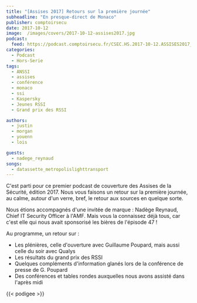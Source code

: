 ```yaml
---
title: "[Assises 2017] Retours sur la première journée"
subheadline: "En presque-direct de Monaco"
publisher: comptoirsecu
date: 2017-10-12
image:  /images/covers/2017-10-12-assises2017.jpg
podcast:
  feed: https://podcast.comptoirsecu.fr/CSEC.HS.2017-10-12.ASSISES2017_jour1.mp3
categories:
  - Podcast
  - Hors-Serie
tags:
  - ANSSI
  - assises
  - conférence
  - monaco
  - ssi
  - Kaspersky
  - Jeunes RSSI
  - Grand prix des RSSI

authors:
  - justin
  - morgan
  - youenn
  - lois

guests:
  - nadege_reynaud
songs:
  - datassette_metropolislighttransport
---
```


C'est parti pour ce premier podcast de couverture des Assises de la Sécurité, édition 2017. Nous vous faisons un retour sur la première journée, au calme, autour d'un verre, bref, le retour aux sources en quelque sorte.

Nous étions accompagnés d'une invitée de marque : Nadège Reynaud, Chief IT Security Officer à l'AMF. Mais vous la connaissez déjà tous, car c'est elle qui nous avait sponsorisé les bières de l'épisode 47 !

Au programme, un retour sur :

 - Les plénières, celle d'ouverture avec Guillaume Poupard, mais aussi celle du soir avec Qualys
 - Les résultats du grand prix des RSSI
 - Quelques compléments d'information glanés lors de la conférence de presse de G. Poupard
 - Des conférences et tables rondes auxquelles nous avons assisté dans l'après midi

{{< podigee >}}
